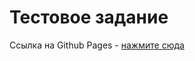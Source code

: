 # Тестовое задание

Ссылка на Github Pages - [нажмите сюда](https://septemberonfire.github.io/ozon-test/)